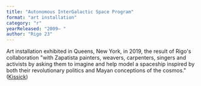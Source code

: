 ```yaml
---
title: "Autonomous InterGalactic Space Program"
format: "art installation"
category: "r"
yearReleased: "2009– "
author: "Rigo 23"
---
```

Art installation exhibited in Queens, New York, in 2019, the result of Rigo's collaboration "with Zapatista painters, weavers, carpenters, singers and activists by asking them to imagine and help model a spaceship inspired by both their revolutionary politics and Mayan conceptions of the cosmos." (<a href="https://www.culturedmag.com/zapatistas-in-space/">Kissick</a>)

